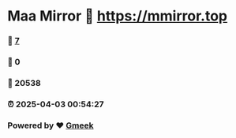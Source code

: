# Maa Mirror :link: https://mmirror.top 
### :page_facing_up: [7](https://mmirror.top/tag.html) 
### :speech_balloon: 0 
### :hibiscus: 20538 
### :alarm_clock: 2025-04-03 00:54:27 
### Powered by :heart: [Gmeek](https://github.com/Meekdai/Gmeek)
